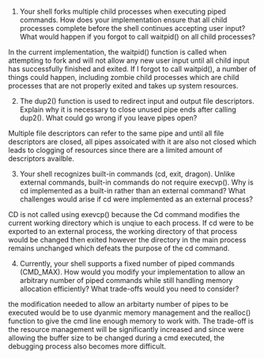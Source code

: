 1. Your shell forks multiple child processes when executing piped commands. How does your implementation ensure that all child processes complete before the shell continues accepting user input? What would happen if you forgot to call waitpid() on all child processes?

In the current implementation, the waitpid() function is called when attempting to fork and will not allow any new user input until all child input has successfully finished and exited. If I forgot to call waitpid(), a number of things could happen, including zombie child processes which are child processes that are not properly exited and takes up system resources. 

2. The dup2() function is used to redirect input and output file descriptors. Explain why it is necessary to close unused pipe ends after calling dup2(). What could go wrong if you leave pipes open?

Multiple file descriptors can refer to the same pipe and until all file descriptors are closed, all pipes assoicated with it are also not closed which leads to clogging of resources since there are a limited amount of descriptors availble. 

3. Your shell recognizes built-in commands (cd, exit, dragon). Unlike external commands, built-in commands do not require execvp(). Why is cd implemented as a built-in rather than an external command? What challenges would arise if cd were implemented as an external process?

CD is not called using exevcp() because the Cd command modifies the current working directory which is unqiue to each process. If cd were to be exported to an external process, the working directory of that process would be changed then exited however the directory in the main process remains unchanged which defeats the purpose of the cd command. 

4. Currently, your shell supports a fixed number of piped commands (CMD_MAX). How would you modify your implementation to allow an arbitrary number of piped commands while still handling memory allocation efficiently? What trade-offs would you need to consider?

the modification needed to allow an arbitarty number of pipes to be executed would be to use dyanmic memory management and the realloc()
function to give the cmd line enough memory to work with. The trade-off is the resource management will be significantly increased and since were allowing the buffer size to be changed during a cmd executed, the debugging process also becomes more difficult. 
